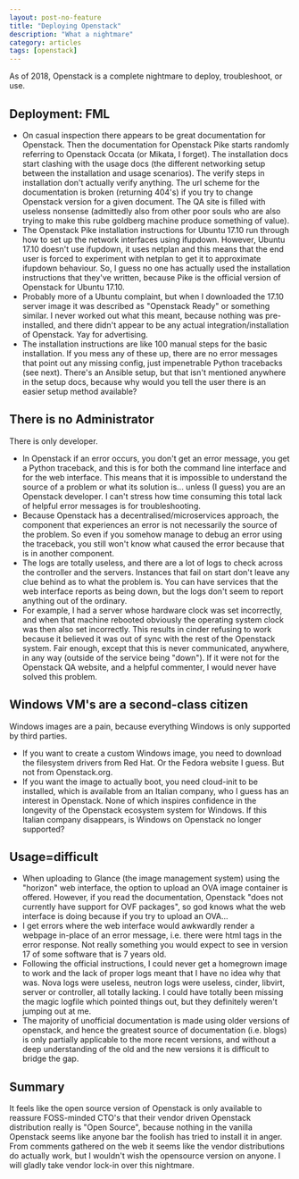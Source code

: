 ```yaml
---
layout: post-no-feature
title: "Deploying Openstack"
description: "What a nightmare"
category: articles
tags: [openstack]
---
```


As of 2018, Openstack is a complete nightmare to deploy, troubleshoot, or use.

## Deployment: FML

* On casual inspection there appears to be great documentation for Openstack. Then the documentation for Openstack Pike starts randomly referring to Openstack Occata (or Mikata, I forget). The installation docs start clashing with the usage docs (the different networking setup between the installation and usage scenarios). The verify steps in installation don't actually verify anything. The url scheme for the documentation is broken (returning 404's) if you try to change Openstack version for a given document. The QA site is filled with useless nonsense (admittedly also from other poor souls who are also trying to make this rube goldberg machine produce something of value).
* The Openstack Pike installation instructions for Ubuntu 17.10 run through how to set up the network interfaces using ifupdown. However, Ubuntu 17.10 doesn't use ifupdown, it uses netplan and this means that the end user is forced to experiment with netplan to get it to approximate ifupdown behaviour. So, I guess no one has actually used the installation instructions that they've written, because Pike is the official version of Openstack for Ubuntu 17.10.
* Probably more of a Ubuntu complaint, but when I downloaded the 17.10 server image it was described as "Openstack Ready" or something similar. I never worked out what this meant, because nothing was pre-installed, and there didn't appear to be any actual integration/installation of Openstack. Yay for advertising.
* The installation instructions are like 100 manual steps for the basic installation. If you mess any of these up, there are no error messages that point out any missing config, just impenetrable Python tracebacks (see next). There's an Ansible setup, but that isn't mentioned anywhere in the setup docs, because why would you tell the user there is an easier setup method available?

## There is no Administrator

There is only developer.

* In Openstack if an error occurs, you don't get an error message, you get a Python traceback, and this is for both the command line interface and for the web interface. This means that it is impossible to understand the source of a problem or what its solution is... unless (I guess) you are an Openstack developer. I can't stress how time consuming this total lack of helpful error messages is for troubleshooting.
* Because Openstack has a decentralised/microservices approach, the component that experiences an error is not necessarily the source of the problem. So even if you somehow manage to debug an error using the traceback, you still won't know what caused the error because that is in another component.
* The logs are totally useless, and there are a lot of logs to check across the controller and the servers. Instances that fail on start don't leave any clue behind as to what the problem is. You can have services that the web interface reports as being down, but the logs don't seem to report anything out of the ordinary. 
* For example, I had a server whose hardware clock was set incorrectly, and when that machine rebooted obviously the operating system clock was then also set incorrectly. This results in cinder refusing to work because it believed it was out of sync with the rest of the Openstack system. Fair enough, except that this is never communicated, anywhere, in any way (outside of the service being "down"). If it were not for the Openstack QA website, and a helpful commenter, I would never have solved this problem.

## Windows VM's are a second-class citizen

Windows images are a pain, because everything Windows is only supported by third parties.

* If you want to create a custom Windows image, you need to download the filesystem drivers from Red Hat. Or the Fedora website I guess. But not from Openstack.org.
* If you want the image to actually boot, you need cloud-init to be installed, which is available from an Italian company, who I guess has an interest in Openstack. None of which inspires confidence in the longevity of the Openstack ecosystem system for Windows. If this Italian company disappears, is Windows on Openstack no longer supported?

## Usage=difficult

* When uploading to Glance (the image management system) using the "horizon" web interface, the option to upload an OVA image container is offered. However, if you read the documentation, Openstack "does not currently have support for OVF packages", so god knows what the web interface is doing because if you try to upload an OVA...
* I get errors where the web interface would awkwardly render a webpage in-place of an error message, i.e. there were html tags in the error response. Not really something you would expect to see in version 17 of some software that is 7 years old.
* Following the official instructions, I could never get a homegrown image to work and the lack of proper logs meant that I have no idea why that was. Nova logs were useless, neutron logs were useless, cinder, libvirt, server or controller, all totally lacking. I could have totally been missing the magic logfile which pointed things out, but they definitely weren't jumping out at me.
* The majority of unofficial documentation is made using older versions of openstack, and hence the greatest source of documentation (i.e. blogs) is only partially applicable to the more recent versions, and without a deep understanding of the old and the new versions it is difficult to bridge the gap.

## Summary

It feels like the open source version of Openstack is only available to reassure FOSS-minded CTO's that their vendor driven Openstack distribution really is "Open Source", because nothing in the vanilla Openstack seems like anyone bar the foolish has tried to install it in anger. From comments gathered on the web it seems like the vendor distributions do actually work, but I wouldn't wish the opensource version on anyone. I will gladly take vendor lock-in over this nightmare.

